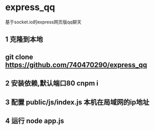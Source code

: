 # express_qq
基于socket.io的express网页版qq聊天
## 1 克隆到本地
## git clone https://github.com/740470290/express_qq
## 2 安装依赖,默认端口80  cnpm i
## 3 配置 public/js/index.js 本机在局域网的ip地址
## 4 运行 node app.js
